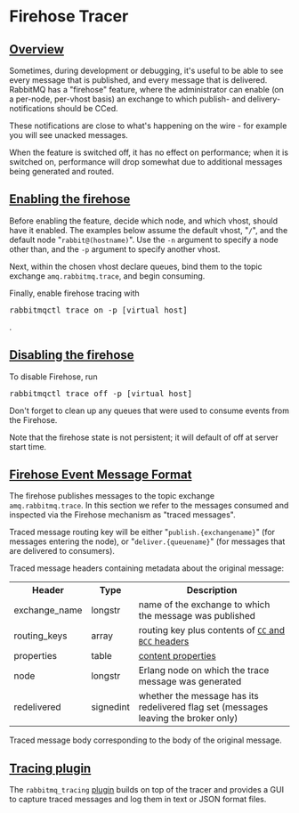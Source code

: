 <!--
Copyright (c) 2007-2020 VMware, Inc. or its affiliates.

All rights reserved. This program and the accompanying materials
are made available under the terms of the under the Apache License,
Version 2.0 (the "License”); you may not use this file except in compliance
with the License. You may obtain a copy of the License at

https://www.apache.org/licenses/LICENSE-2.0

Unless required by applicable law or agreed to in writing, software
distributed under the License is distributed on an "AS IS" BASIS,
WITHOUT WARRANTIES OR CONDITIONS OF ANY KIND, either express or implied.
See the License for the specific language governing permissions and
limitations under the License.
-->

# Firehose Tracer

## <a id="overview" class="anchor" href="#overview">Overview</a>

Sometimes, during development or debugging, it's useful to
be able to see every message that is published, and every
message that is delivered. RabbitMQ has a "firehose"
feature, where the administrator can enable (on a per-node,
per-vhost basis) an exchange to which publish- and
delivery-notifications should be CCed.

These notifications are close to what's happening on the
wire - for example you will see unacked messages.

When the feature is switched off, it has no effect on
performance; when it is switched on, performance will drop
somewhat due to additional messages being generated and
routed.

## <a id="enabling" class="anchor" href="#enabling">Enabling the firehose</a>


Before enabling the feature, decide which node, and which vhost, should have it enabled.
The examples below assume the default vhost, "<code>/</code>", and the default node
"<code>rabbit@(hostname)</code>". Use the
<code>-n</code> argument to specify a node other than,
and the <code>-p</code> argument to specify another
vhost.

Next, within the chosen vhost declare queues, bind them to the
topic exchange <code>amq.rabbitmq.trace</code>, and
begin consuming.

Finally, enable firehose tracing with

<pre class="lang-bash">
rabbitmqctl trace_on -p [virtual host]
</pre>.


## <a id="disabling" class="anchor" href="#disabling">Disabling the firehose</a>

To disable Firehose, run

<pre class="lang-bash">
rabbitmqctl trace_off -p [virtual host]
</pre>

Don't forget to clean up any queues that were used to consume events from the Firehose.

Note that the firehose state is not persistent; it will
default of off at server start time.


## <a id="format" class="anchor" href="#format">Firehose Event Message Format</a>

The firehose publishes messages to the topic exchange
<code>amq.rabbitmq.trace</code>. In this section we refer to the messages consumed and inspected
via the Firehose mechanism as "traced messages".

Traced message routing key will be either "<code>publish.{exchangename}</code>" (for messages
entering the node), or "<code>deliver.{queuename}</code>" (for messages that are delivered to consumers).

Traced message headers containing metadata about the original message:

<table>
  <tr><th>Header</th><th>Type</th><th>Description</th></tr>
  <tr>
    <td>exchange_name</td>
    <td>longstr</td>
    <td>
      name of the exchange to which the message was
      published
    </td>
  </tr>
  <tr>
    <td>routing_keys</td>
    <td>array</td>
    <td>
      routing key plus contents of
      <a href="sender-selected.html"><code>CC</code> and
      <code>BCC</code> headers</a>
    </td>
  </tr>
  <tr>
    <td>properties</td>
    <td>table</td>
    <td><a href="amqp-0-9-1-reference.html#class.basic">content properties</a></td>
  </tr>
  <tr>
    <td>node</td>
    <td>longstr</td>
    <td>Erlang node on which the trace message was generated</td>
  </tr>
  <tr>
    <td>redelivered</td>
    <td>signedint</td>
    <td>
      whether the message has its redelivered flag set
      (messages leaving the broker only)
    </td>
  </tr>
</table>

Traced message body corresponding to the body of the original message.


## <a id="tracing-plugin" class="anchor" href="#tracing-plugin">Tracing plugin</a>

The <code>rabbitmq_tracing</code> <a href="plugins.html">plugin</a> builds on top of the tracer
and provides a GUI to capture traced messages and log them
in text or JSON format files.
